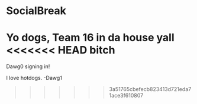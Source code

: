 SocialBreak
===========

Yo dogs, Team 16 in da house yall
<<<<<<< HEAD
bitch
=======

Dawg0 signing in!

I love hotdogs. -Dawg1
>>>>>>> 3a51765cbefecb823413d721eda71ace3f610807
